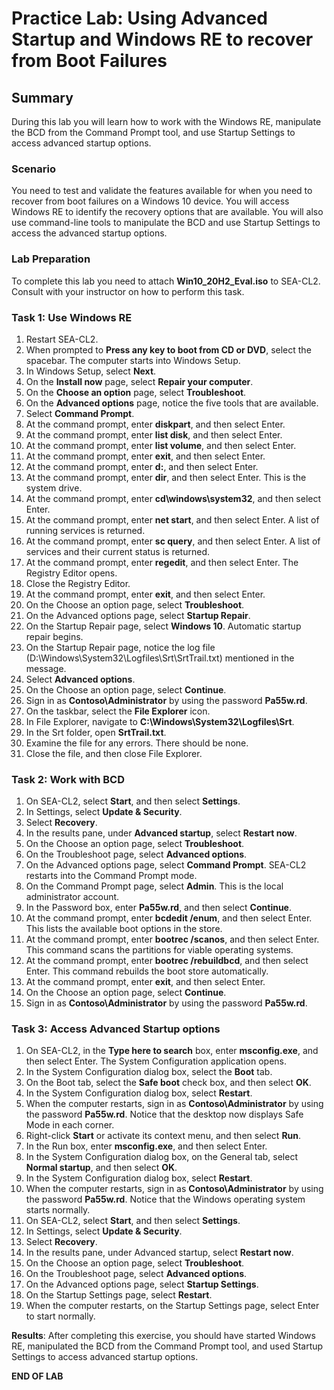 # Practice Lab: Using Advanced Startup and Windows RE to recover from Boot Failures

## Summary

During this lab you will learn how to work with the Windows RE, manipulate the BCD from the Command Prompt tool, and use Startup Settings to access advanced startup options.

### Scenario

You need to test and validate the features available for when you need to recover from boot failures on a Windows 10 device. You will access Windows RE to identify the recovery options that are available. You will also use command-line tools to manipulate the BCD and use Startup Settings to access the advanced startup options.

### Lab Preparation

To complete this lab you need to attach **Win10_20H2_Eval.iso** to SEA-CL2. Consult with your instructor on how to perform this task.

### Task 1: Use Windows RE

1.  Restart SEA-CL2. 
2.	When prompted to **Press any key to boot from CD or DVD**, select the spacebar. The computer starts into Windows Setup.
3.	In Windows Setup, select **Next**.
4.	On the **Install now** page, select **Repair your computer**.
5.	On the **Choose an option** page, select **Troubleshoot**.
6.	On the **Advanced options** page, notice the five tools that are available. 
7.	Select **Command Prompt**.
8.	At the command prompt, enter **diskpart**, and then select Enter.
9.	At the command prompt, enter **list disk**, and then select Enter.
10.	At the command prompt, enter **list volume**, and then select Enter.
11.	At the command prompt, enter **exit**, and then select Enter.
12.	At the command prompt, enter **d:**, and then select Enter. 
13.  At the command prompt, enter **dir**, and then select Enter. This is the system drive. 
14.	At the command prompt, enter **cd\\windows\\system32**, and then select Enter.
15.	At the command prompt, enter **net start**, and then select Enter. A list of running services is returned. 
16.	At the command prompt, enter **sc query**, and then select Enter. A list of services and their current status is returned. 
17.	At the command prompt, enter **regedit**, and then select Enter. The Registry Editor opens. 
18.	Close the Registry Editor. 
19.	At the command prompt, enter **exit**, and then select Enter.
20.	On the Choose an option page, select **Troubleshoot**.
21.	On the Advanced options page, select **Startup Repair**.
22.	On the Startup Repair page, select **Windows 10**. Automatic startup repair begins.
23.	On the Startup Repair page, notice the log file (D:\\Windows\\System32\\Logfiles\\Srt\\SrtTrail.txt) mentioned in the message.
24.	Select **Advanced options**.
25.	On the Choose an option page, select **Continue**.
26.	Sign in as **Contoso\\Administrator** by using the password **Pa55w.rd**. 
27.	On the taskbar, select the **File Explorer** icon.
28.	In File Explorer, navigate to **C:\\Windows\\System32\\Logfiles\\Srt**. 
29.	In the Srt folder, open **SrtTrail.txt**.
30.	Examine the file for any errors. There should be none. 
31.	Close the file, and then close File Explorer.

### Task 2: Work with BCD

1.  On SEA-CL2, select **Start**, and then select **Settings**.
2.  In Settings, select **Update & Security**.
3.  Select **Recovery**.
4.  In the results pane, under **Advanced startup**, select **Restart now**.
5.  On the Choose an option page, select **Troubleshoot**.
6.  On the Troubleshoot page, select **Advanced options**.
7.  On the Advanced options page, select **Command Prompt**. SEA-CL2 restarts into the Command Prompt mode.
8.  On the Command Prompt page, select **Admin**. This is the local administrator account.
9.  In the Password box, enter **Pa55w.rd**, and then select **Continue**.
10.  At the command prompt, enter **bcdedit /enum**, and then select Enter. This lists the available boot options in the store.
11.  At the command prompt, enter **bootrec /scanos**, and then select Enter. This command scans the partitions for viable operating systems.
12.  At the command prompt, enter **bootrec /rebuildbcd**, and then select Enter. This command rebuilds the boot store automatically.
13.  At the command prompt, enter **exit**, and then select Enter. 
14.  On the Choose an option page, select **Continue**.
15.  Sign in as **Contoso\\Administrator** by using the password **Pa55w.rd**.

### Task 3: Access Advanced Startup options

1.  On SEA-CL2, in the **Type here to search** box, enter **msconfig.exe**, and then select Enter. The System Configuration application opens.
2.	In the System Configuration dialog box, select the **Boot** tab.
3.	On the Boot tab, select the **Safe boot** check box, and then select **OK**.
4.	In the System Configuration dialog box, select **Restart**.
5.	When the computer restarts, sign in as **Contoso\\Administrator** by using the password **Pa55w.rd**. Notice that the desktop now displays Safe Mode in each corner.
6.  Right-click **Start** or activate its context menu, and then select **Run**. 
7.	In the Run box, enter **msconfig.exe**, and then select Enter.
8.	In the System Configuration dialog box, on the General tab, select **Normal startup**, and then select **OK**.
9.	In the System Configuration dialog box, select **Restart**.
10.	When the computer restarts, sign in as **Contoso\\Administrator** by using the password **Pa55w.rd**. Notice that the Windows operating system starts normally.
11.	On SEA-CL2, select **Start**, and then select **Settings**.
12.	In Settings, select **Update & Security**.
13.	Select **Recovery**.
14.  In the results pane, under Advanced startup, select **Restart now**.
15.	On the Choose an option page, select **Troubleshoot**.
16.	On the Troubleshoot page, select **Advanced options**.
17.	On the Advanced options page, select **Startup Settings**.
18.	On the Startup Settings page, select **Restart**.
19.	When the computer restarts, on the Startup Settings page, select Enter to start normally. 

**Results**: After completing this exercise, you should have started Windows RE, manipulated the BCD from the Command Prompt tool, and used Startup Settings to access advanced startup options.

**END OF LAB**
